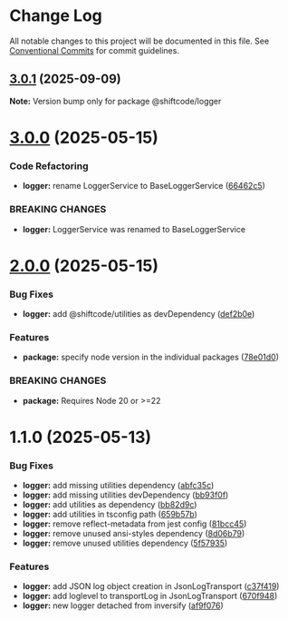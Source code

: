 # Change Log

All notable changes to this project will be documented in this file.
See [Conventional Commits](https://conventionalcommits.org) for commit guidelines.

## [3.0.1](https://github.com/shiftcode/sc-commons-public/compare/@shiftcode/logger@3.0.0...@shiftcode/logger@3.0.1) (2025-09-09)

**Note:** Version bump only for package @shiftcode/logger

# [3.0.0](https://github.com/shiftcode/sc-commons-public/compare/@shiftcode/logger@2.0.0...@shiftcode/logger@3.0.0) (2025-05-15)

### Code Refactoring

- **logger:** rename LoggerService to BaseLoggerService ([66462c5](https://github.com/shiftcode/sc-commons-public/commit/66462c546df6e239dc4e65fc1d083c851d2d0946))

### BREAKING CHANGES

- **logger:** LoggerService was renamed to BaseLoggerService

# [2.0.0](https://github.com/shiftcode/sc-commons-public/compare/@shiftcode/logger@1.1.0...@shiftcode/logger@2.0.0) (2025-05-15)

### Bug Fixes

- **logger:** add @shiftcode/utilities as devDependency ([def2b0e](https://github.com/shiftcode/sc-commons-public/commit/def2b0ebe1bc0f25fd9719e993657bcc148ed520))

### Features

- **package:** specify node version in the individual packages ([78e01d0](https://github.com/shiftcode/sc-commons-public/commit/78e01d0be016e22584a17e7c021cc1b4408c4d1f))

### BREAKING CHANGES

- **package:** Requires Node 20 or >=22

# 1.1.0 (2025-05-13)

### Bug Fixes

- **logger:** add missing utilities dependency ([abfc35c](https://github.com/shiftcode/sc-commons-public/commit/abfc35c377c9d261e072c4f750b51f99d337625e))
- **logger:** add missing utilities devDependency ([bb93f0f](https://github.com/shiftcode/sc-commons-public/commit/bb93f0ff3abda6afaba98b074e64cd34c2db8689))
- **logger:** add utilities as dependency ([bb82d9c](https://github.com/shiftcode/sc-commons-public/commit/bb82d9cd0b25210c380ffb3670ac14f3bb4f4372))
- **logger:** add utilities in tsconfig path ([659b57b](https://github.com/shiftcode/sc-commons-public/commit/659b57b0eb5bd9376776341ad9d5c81d5586b945))
- **logger:** remove reflect-metadata from jest config ([81bcc45](https://github.com/shiftcode/sc-commons-public/commit/81bcc451f4680301d3287da8d567f2a3f70d30ec))
- **logger:** remove unused ansi-styles dependency ([8d06b79](https://github.com/shiftcode/sc-commons-public/commit/8d06b79226a520711ecb8f0c52afe5c9d3f2e93f))
- **logger:** remove unused utilities dependency ([5f57935](https://github.com/shiftcode/sc-commons-public/commit/5f5793558927c2679c161fce0271f4e8ad8c4b6d))

### Features

- **logger:** add JSON log object creation in JsonLogTransport ([c37f419](https://github.com/shiftcode/sc-commons-public/commit/c37f419e5f55d95a0f78bcd383977dd0bd3d4a87))
- **logger:** add loglevel to transportLog in JsonLogTransport ([670f948](https://github.com/shiftcode/sc-commons-public/commit/670f948701393b23745dbf570ad5de1aca167a21))
- **logger:** new logger detached from inversify ([af9f076](https://github.com/shiftcode/sc-commons-public/commit/af9f0765d4b4147a08612a9951ba658c4d445889))
